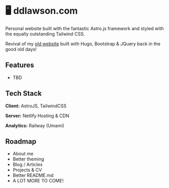 # 🖥️ ddlawson.com

Personal website built with the fantastic Astro.js framework and styled with the equally outstanding Tailwind CSS.

Revival of my [old website](https://web.archive.org/web/20190805185139/http://ddlawson.com/) built with Hugo, Bootstrap & JQuery back in the good old days!

## Features

- TBD

## Tech Stack

**Client:** AstroJS, TailwindCSS

**Server:** Netlify Hosting & CDN

**Analytics:** Railway (Umami)

## Roadmap

- About me
- Better theming
- Blog / Articles
- Projects & CV
- Better README.md
- A LOT MORE TO COME!
